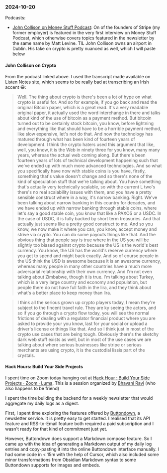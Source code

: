 ### 2024-10-20
Podcasts:

* [John Collison on Money Stuff Podcast](https://lnns.co/8XiRM4JjvGa): On of the founders of Stripe (my former employer) is featured in the very first interview on Money Stuff Podcast, which otherwise covers topics featured in the newsletter by the same name by Matt Levine. TIL John Collison owns an airport in Dublin. His take on crypto is pretty nuanced as well, which I will paste below


#### John Collison on Crypto
From the podcast linked above. I used the transcript made available on Listen Notes site, which seems to be really bad at transcribing an Irish accent 😀:

> Well. The thing about crypto is there's been a lot of hype on what crypto is useful for. And so for example, if you go back and read the original Bitcoin paper, which is a great read. It's a very readable original paper, it actually used the word interchange in there and talks about kind of the use of bitcoin as a payment method. But bitcoin turned out to be certainly stock bitcoin, you know, before lightning and everything like that should have to be a horrible payment method, like slow expensive, let's not do that. And now the technology has matured through what has been kind of fourteen years of development. I think the crypto haters used this argument that like, well, you know, it is the Web in ninety three for you know, many many years, whereas the actual web coming along. But there's been fourteen years of lots of technical development happening such that we've ended up with much more advanced technologies. And so what you specifically have now with stable coins is you have, firstly, something that's value doesn't change and so there's none of the kind of speculation stuff that we're talking about. You have something that's actually very technically scalable, so with the current L two's there's no real scalability issues with them, and you have a pretty sensible construct where in a way, it's narrow banking. Right. We've been talking about narrow banking in this country for decades, and we have ended up with narrow banking through stable coins, where let's say a good stable coin, you know that like a PAXOS or a USDC. In the case of USDC, it is fully backed by short term treasuries. And that actually just seems like a pretty good construct to me. And so you know, we now make it where you can, you know, accept money and strive via crypto. You can do some payouts things like that. And the obvious thing that people say is true where in the US you will be slightly too biased against crypto because the US is the world's best currency. You know, the US has the world's reserve currency where you get to spend and might back exactly. And so of course people in the US think the USD is awesome because it is an awesome currency, whereas many people in many other countries have a much more adversarial relationship with their own currency. And I'm not even talking about Zimbabwe, though it is true. I'm talking about Turkey, which is a very large country and economy and population, but people there do not have full faith in the lira, and they think about what's a better place to keep money than lira.

>I think all the serious grown up crypto players today, I mean they're subject to the fincent travel rule. They are ky seeing the actors, and so if you go through a crypto flow today, you will see the normal frictions of dealing with a regulator financial product where you are asked to provide your you know, last for your social or upload a driver's license or things like that. And so I think just in most of the crypto use cases that are being tough. Obviously there's the sketchy dark web stuff exists as well, but in most of the use cases we are talking about where serious businesses like stripe or serious merchants are using crypto, it is the custodial lissis part of the crystals.

#### Hack Hours: Build Your Side Projects
I spent time on Zoom today hanging out at [Hack Hour : Build Your Side Projects · Zoom · Luma](https://lu.ma/cuzsfq8z?tk=m8vNFP). This is a session organized by [Bhavani Ravi](https://x.com/BhavaniRavi_) (who also happens to be friend)

I spent the time building the backend for a weekly newsletter that would aggregate my daily logs as a digest.

First, I spent time exploring the features offered by [Buttondown](https://buttondown.com/), a newsletter service. It is pretty easy to get started. I realised that its API feature and RSS-to-Email feature both required a paid subscription and I wasn't ready for that kind of commitment just yet.

However, Buttondown does support a Markdown compose feature. So I came up with the idea of generating a Markdown output of my daily log entries and copy-pasting it into the online Buttondown interface manually. I had some code in < 15m with the help of Cursor, which also included some minor transformations from Obsidian Markdown syntax to some Buttondown supports for images and embeds. 


